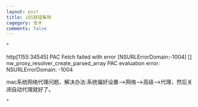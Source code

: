 ```yaml
---
layout: post
title: iOS报错集锦
cagegory: 技术
comments: false
---
```


"

 http[1155:34545] PAC Fetch failed with error [NSURLErrorDomain:-1004]
[] nw_proxy_resolver_create_parsed_array PAC evaluation error: NSURLErrorDomain: -1004 

mac系统网络代理问题，解决办法:系统偏好设置-->网络-->高级-->代理，然后关闭自动代理就好了。

"

